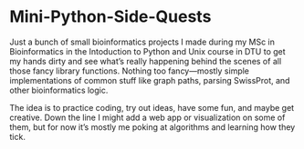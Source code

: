 # Mini-Python-Side-Quests
Just a bunch of small bioinformatics projects I made during my MSc in Bioinformatics in the Intoduction to Python and Unix course in DTU to get my hands dirty and see what’s really happening behind the scenes of all those fancy library functions. Nothing too fancy—mostly simple implementations of common stuff like graph paths, parsing SwissProt, and other bioinformatics logic.

The idea is to practice coding, try out ideas, have some fun, and maybe get creative. Down the line I might add a web app or visualization on some of them, but for now it’s mostly me poking at algorithms and learning how they tick.


